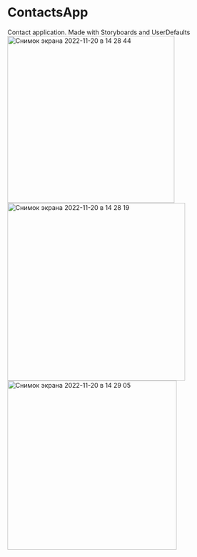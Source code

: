 # ContactsApp

Contact application. Made with Storyboards and UserDefaults
<img width="374" alt="Снимок экрана 2022-11-20 в 14 28 44" src="https://user-images.githubusercontent.com/60157413/202899578-994770fa-ce3c-4644-9eb9-f07499b72dae.png">
<img width="398" alt="Снимок экрана 2022-11-20 в 14 28 19" src="https://user-images.githubusercontent.com/60157413/202899579-2c5c0f03-cdc9-4aaa-a91f-fce36ade8eb0.png">
<img width="379" alt="Снимок экрана 2022-11-20 в 14 29 05" src="https://user-images.githubusercontent.com/60157413/202899580-3cd28991-a359-4daa-9e34-09d59676d8dc.png">

